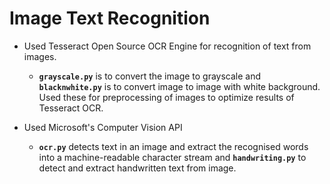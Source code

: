 # Image Text Recognition

* Used Tesseract Open Source OCR Engine for recognition of text from images.
  * **`grayscale.py`** is to convert the image to grayscale and **`blacknwhite.py`** is to convert image to image with white background. Used these for preprocessing of images to optimize results of Tesseract OCR.

* Used Microsoft's Computer Vision API
  * **`ocr.py`** detects text in an image and extract the recognised words into a machine-readable character stream and **`handwriting.py`** to detect and extract handwritten text from image.
